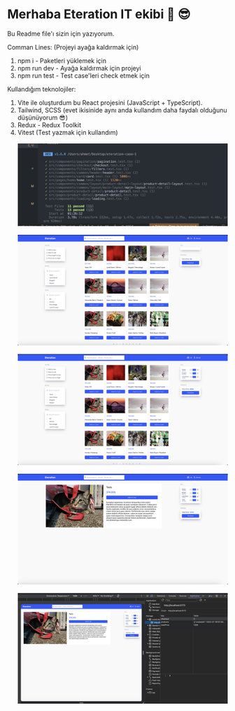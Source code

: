 # Merhaba Eteration IT ekibi 👋 😎

Bu Readme file'ı sizin için yazıyorum.

Comman Lines: (Projeyi ayağa kaldırmak için)<br/>

1. npm i - Paketleri yüklemek için <br/>
2. npm run dev - Ayağa kaldırmak için projeyi <br/>
3. npm run test - Test case'leri check etmek için

Kullandığım teknolojiler:

1. Vite ile oluşturdum bu React projesini (JavaScript + TypeScript).
2. Tailwind, SCSS (evet ikisinide aynı anda kullandım daha faydalı olduğunu düşünüyorum 😎)
3. Redux - Redux Toolkit
4. Vitest (Test yazmak için kullandım)
   <br/> <br/>
   ![Alt text](image.png)
   <br/> <br/>
   ![Alt text](image-1.png)
   <br/> <br/>
   ![Alt text](image-2.png)
   <br/> <br/>
   ![Alt text](image-3.png)
   <br/> <br/>
   ![Alt text](image-4.png)
